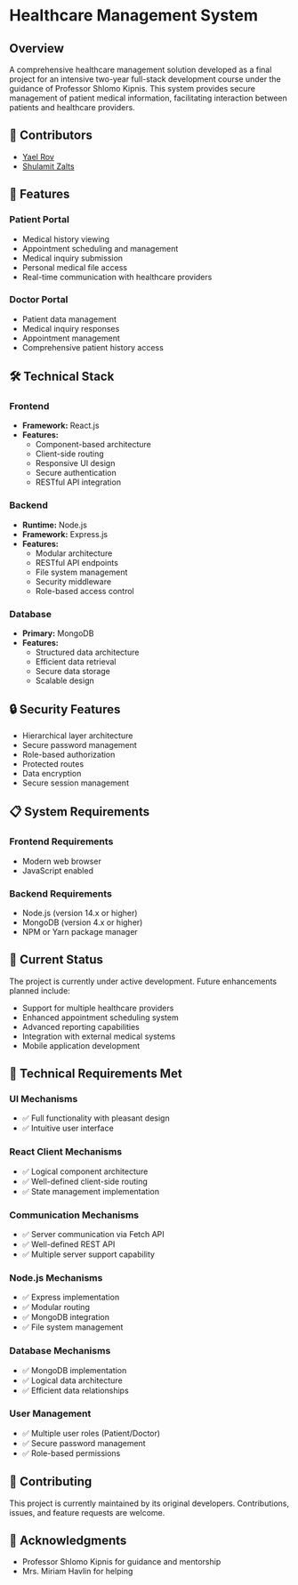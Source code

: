 # Healthcare Management System

## Overview
A comprehensive healthcare management solution developed as a final project for an intensive two-year full-stack development course under the guidance of Professor Shlomo Kipnis. This system provides secure management of patient medical information, facilitating interaction between patients and healthcare providers.

## 🤝 Contributors
- [Yael Rov](https://github.com/YaelRov)
- [Shulamit Zalts](https://github.com/shulamit0583283644)

## 🚀 Features

### Patient Portal
- Medical history viewing
- Appointment scheduling and management
- Medical inquiry submission
- Personal medical file access
- Real-time communication with healthcare providers

### Doctor Portal
- Patient data management
- Medical inquiry responses
- Appointment management
- Comprehensive patient history access

## 🛠 Technical Stack

### Frontend
- **Framework:** React.js
- **Features:**
  - Component-based architecture
  - Client-side routing
  - Responsive UI design
  - Secure authentication
  - RESTful API integration

### Backend
- **Runtime:** Node.js
- **Framework:** Express.js
- **Features:**
  - Modular architecture
  - RESTful API endpoints
  - File system management
  - Security middleware
  - Role-based access control

### Database
- **Primary:** MongoDB
- **Features:**
  - Structured data architecture
  - Efficient data retrieval
  - Secure data storage
  - Scalable design

## 🔒 Security Features
- Hierarchical layer architecture
- Secure password management
- Role-based authorization
- Protected routes
- Data encryption
- Secure session management

## 📋 System Requirements

### Frontend Requirements
- Modern web browser
- JavaScript enabled

### Backend Requirements
- Node.js (version 14.x or higher)
- MongoDB (version 4.x or higher)
- NPM or Yarn package manager

## 🔄 Current Status
The project is currently under active development. Future enhancements planned include:
- Support for multiple healthcare providers
- Enhanced appointment scheduling system
- Advanced reporting capabilities
- Integration with external medical systems
- Mobile application development

## 📝 Technical Requirements Met

### UI Mechanisms
- ✅ Full functionality with pleasant design
- ✅ Intuitive user interface

### React Client Mechanisms
- ✅ Logical component architecture
- ✅ Well-defined client-side routing
- ✅ State management implementation

### Communication Mechanisms
- ✅ Server communication via Fetch API
- ✅ Well-defined REST API
- ✅ Multiple server support capability

### Node.js Mechanisms
- ✅ Express implementation
- ✅ Modular routing
- ✅ MongoDB integration
- ✅ File system management

### Database Mechanisms
- ✅ MongoDB implementation
- ✅ Logical data architecture
- ✅ Efficient data relationships

### User Management
- ✅ Multiple user roles (Patient/Doctor)
- ✅ Secure password management
- ✅ Role-based permissions

## 🤝 Contributing
This project is currently maintained by its original developers. Contributions, issues, and feature requests are welcome.

## 🙏 Acknowledgments
- Professor Shlomo Kipnis for guidance and mentorship
- Mrs. Miriam Havlin for helping
